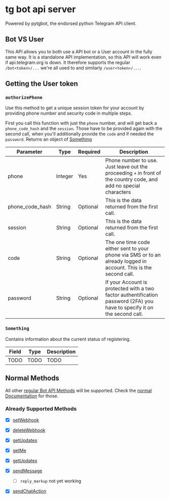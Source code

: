 # tg bot api server

Powered by pytgbot, the endorsed python Telegram API client.

## Bot VS User
This API allows you to both use a API bot or a User account in the fully same way.
It is a standalone API implementation, so this API will work even if api.telegram.org is down.
It therefore supports the regular `/bot<token>/...` we're all used to and similarly `/user<token>/...`.

## Getting the User token
### `authorizePhone`
Use this method to get a unique session token for your account by providing phone number and security code in multiple steps.

First you call this function with just the `phone` number, and will get back a `phone_code_hash` and the `session`.
Those have to be provided again with the second call, when you'll additionally provide the `code` and if needed the `password`.
Returns an object of [Something](#something)

Parameter | Type | Required | Description
--------- | ---- | -------- | -----------
phone | Integer | Yes | Phone number to use. Just leave out the proceeding `+` in front of the country code, and add no special characters
phone_code_hash | String | Optional | This is the data returned from the first call.
session | String | Optional | This is the data returned from the first call.
code | String | Optional | The one time code either sent to your phone via SMS or to an already logged in account. This is the second call.
password | String | Optional | If your Account is protected with a two factor authentification password (2FA) you have to specify it on the second call.

### `Something`
Contains information about the current status of registering.

Field | Type | Description
----- | ---- | -----------
TODO | TODO | TODO

## Normal Methods
All other [regular Bot API Methods](core.telegram.org/bots/api) will be supported.
Check the [normal Documentation](core.telegram.org/bots/api) for those.

### Already Supported Methods
- [x] [setWebhook](https://core.telegram.org/bots/api#setwebhook)
- [x] [deleteWebhook](https://core.telegram.org/bots/api#deletewebhook)
- [x] [getUpdates](https://core.telegram.org/bots/api#getupdates)
- [x] [getMe](https://core.telegram.org/bots/api#getme)
- [x] [getUpdates](https://core.telegram.org/bots/api#getupdates)
- [x] [sendMessage](https://core.telegram.org/bots/api#sendmessage)
    - [ ] `reply_markup` not yet working
- [x] [sendChatAction](https://core.telegram.org/bots/api#sendchataction)

